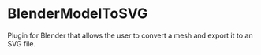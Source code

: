 # BlenderModelToSVG
Plugin for Blender that allows the user to convert a mesh and export it to an SVG file.
